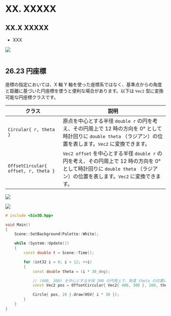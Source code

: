 # XX. XXXXX

## XX.X XXXXX
- XXX
	
![](https://raw.githubusercontent.com/Siv3D/siv3d.site.resource/main/2025/tutorial2/xxxx/1.png)

```cpp

```


## 26.23 円座標
座標の指定においては、X 軸 Y 軸を使った座標系ではなく、基準点からの角度と距離に基づいた円座標を使うと便利な場合があります。以下は `Vec2` 型に変換可能な円座標クラスです。

| クラス | 説明 |
|---|---|
| `Circular{ r, theta }` | 原点を中心とする半径 `double r` の円を考え、その円周上で 12 時の方向を 0° として時計回りに `double theta` （ラジアン）の位置を表します。`Vec2` に変換できます。 |
| `OffsetCircular{ offset, r, theta }` | `Vec2 offset` を中心とする半径 `double r` の円を考え、その円周上で 12 時の方向を 0° として時計回りに `double theta` （ラジアン）の位置を表します。`Vec2` に変換できます。 |

![](https://raw.githubusercontent.com/Siv3D/siv3d.site.resource/main/2025/tutorial2/shape/23a.png)

![](https://raw.githubusercontent.com/Siv3D/siv3d.site.resource/main/2025/tutorial2/shape/23b.png)

```cpp
# include <Siv3D.hpp>

void Main()
{
	Scene::SetBackground(Palette::White);

	while (System::Update())
	{
		const double t = Scene::Time();

		for (int32 i = 0; i < 12; ++i)
		{
			const double theta = (i * 30_deg);

			// (400, 300) を中心とする半径 200 の円周上で、角度 theta の位置にある点の座標を計算する
			const Vec2 pos = OffsetCircular{ Vec2{ 400, 300 }, 200, theta };

			Circle{ pos, 20 }.draw(HSV{ i * 30 });
		}
	}
}
```